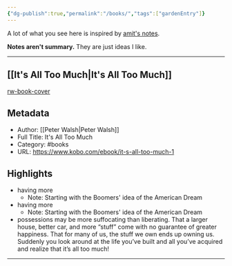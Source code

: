 ```yaml
---
{"dg-publish":true,"permalink":"/books/","tags":["gardenEntry"]}
---
```



A lot of what you see here is inspired by [amit's notes](https://wiki.amitg.net/?stackedPages=/books/My%20Book%20Notes).

**Notes aren't summary.** They are just ideas I like.

---

## [[It's All Too Much\|It's All Too Much]]
[rw-book-cover](https://kbimages1-a.akamaihd.net/a2d08929-7f1a-4f1b-a354-a32137b0c4f9/it-s-all-too-much-1.jpg)

## Metadata
- Author: [[Peter Walsh\|Peter Walsh]]
- Full Title: It's All Too Much
- Category: #books
- URL: https://www.kobo.com/ebook/it-s-all-too-much-1

## Highlights
- having more
    - Note: Starting with the Boomers' idea of the American Dream
- having more
    - Note: Starting with the Boomers' idea of the American Dream
- possessions may be more suffocating than liberating. That a larger house, better car, and more “stuff” come with no guarantee of greater happiness. That for many of us, the stuff we own ends up owning us. Suddenly you look around at the life you’ve built and all you’ve acquired and realize that it’s all too much!

--- 


[//begin]: # "Autogenerated link references for markdown compatibility"
[It's All Too Much]: <It's All Too Much> "It's All Too Much"
[//end]: # "Autogenerated link references"